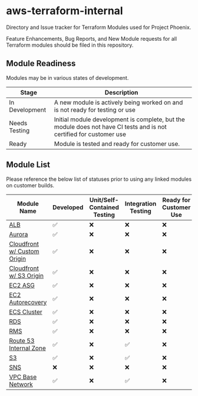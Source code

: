 # aws-terraform-internal

Directory and Issue tracker for Terraform Modules used for Project Phoenix.

Feature Enhancements, Bug Reports, and New Module requests for all Terraform modules should be filed in this repository.

## Module Readiness

Modules may be in various states of development.

| Stage | Description |
| --------------------- | ------------- |
| In Development | A new module is actively being worked on and is not ready for testing or use |
| Needs Testing | Initial module development is complete, but the module does not have CI tests and is not certified for customer use |
| Ready | Module is tested and ready for customer use. |


## Module List

Please reference the below list of statuses prior to using any linked modules on customer builds.

| Module Name  | Developed | Unit/Self-Contained Testing | Integration Testing | Ready for Customer Use | Notes |
| --------------------- | ------------- |-|-|-|-|
| [ALB](https://github.com/rackspace-infrastructure-automation/aws-terraform-alb) | :white_check_mark: | :x: | :x: | :x:  | n/a |
| [Aurora](https://github.com/rackspace-infrastructure-automation/aws-terraform-aurora) | :white_check_mark: |  :x: | :x: | :x:  | n/a |
| [Cloudfront w/ Custom Origin](https://github.com/rackspace-infrastructure-automation/aws-terraform-cloudfront_custom_origin) | :white_check_mark: |  :x: | :x: | :x:  | n/a |
| [Cloudfront w/ S3 Origin](https://github.com/rackspace-infrastructure-automation/aws-terraform-cloudfront_s3_origin) | :white_check_mark: |  :x: | :x: | :x:  | n/a |
| [EC2 ASG](https://github.com/rackspace-infrastructure-automation/aws-terraform-ec2_asg) | :white_check_mark: | :x: | :x: | :x:  | n/a |
| [EC2 Autorecovery](https://github.com/rackspace-infrastructure-automation/aws-terraform-ec2_autorecovery) | :white_check_mark: | :x: | :x: | :x:  | n/a |
| [ECS Cluster](https://github.com/rackspace-infrastructure-automation/aws-terraform-ecs_cluster) | :white_check_mark: | :x: | :x: | :x:  | n/a |
| [RDS](https://github.com/rackspace-infrastructure-automation/aws-terraform-rds) | :white_check_mark: | :x: | :x: | :x:  | n/a |
| [RMS](https://github.com/rackspace-infrastructure-automation/aws-terraform-rms) | :white_check_mark: | :x: | :x: | :x:  | n/a |
| [Route 53 Internal Zone](https://github.com/rackspace-infrastructure-automation/aws-terraform-route53_internal_zone) | :white_check_mark: | :x: | :white_check_mark: | :x:  | n/a |
| [S3](https://github.com/rackspace-infrastructure-automation/aws-terraform-s3) | :white_check_mark: | :x: | :white_check_mark: | :x: | n/a |
| [SNS](https://github.com/rackspace-infrastructure-automation/aws-terraform-sns) | :x: | :x: | :x: | :x: | n/a |
| [VPC Base Network](https://github.com/rackspace-infrastructure-automation/aws-terraform-vpc_basenetwork) | :white_check_mark: | :x: | :white_check_mark: | :x: | n/a |
